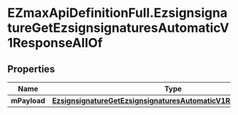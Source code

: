 # EZmaxApiDefinitionFull.EzsignsignatureGetEzsignsignaturesAutomaticV1ResponseAllOf

## Properties

Name | Type | Description | Notes
------------ | ------------- | ------------- | -------------
**mPayload** | [**EzsignsignatureGetEzsignsignaturesAutomaticV1ResponseMPayload**](EzsignsignatureGetEzsignsignaturesAutomaticV1ResponseMPayload.md) |  | 


